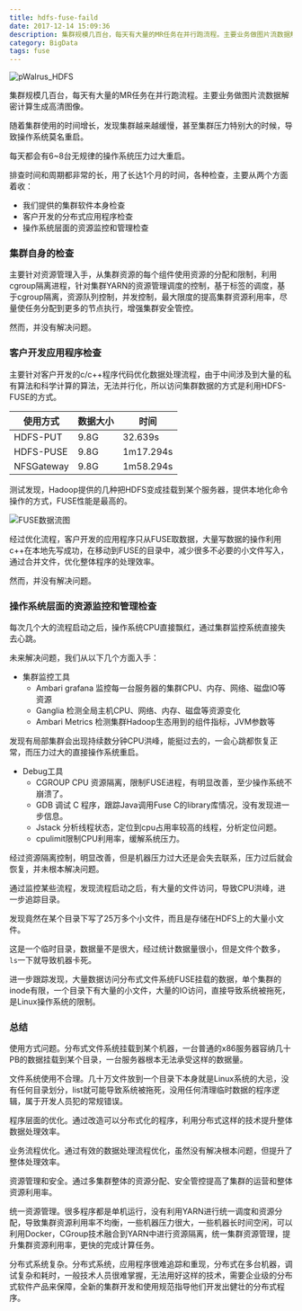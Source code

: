 ```yaml
---
title: hdfs-fuse-faild
date: 2017-12-14 15:09:36
description: 集群规模几百台，每天有大量的MR任务在并行跑流程。主要业务做图片流数据解密计算生成高清图像。
category: BigData
tags: fuse
---
```


![pWalrus_HDFS](https://github.com/itweet/labs/raw/master/BigData/img/pWalrus_HDFS.jpg)

集群规模几百台，每天有大量的MR任务在并行跑流程。主要业务做图片流数据解密计算生成高清图像。

随着集群使用的时间增长，发现集群越来越缓慢，甚至集群压力特别大的时候，导致操作系统莫名重启。

每天都会有6~8台无规律的操作系统压力过大重启。

排查时间和周期都非常的长，用了长达1个月的时间，各种检查，主要从两个方面着收：

- 我们提供的集群软件本身检查
- 客户开发的分布式应用程序检查
- 操作系统层面的资源监控和管理检查

### 集群自身的检查

主要针对资源管理入手，从集群资源的每个组件使用资源的分配和限制，利用cgroup隔离进程，针对集群YARN的资源管理调度的控制，基于标签的调度，基于cgroup隔离，资源队列控制，并发控制，最大限度的提高集群资源利用率，尽量使任务分配到更多的节点执行，增强集群安全管控。

然而，并没有解决问题。

### 客户开发应用程序检查

主要针对客户开发的c/c++程序代码优化数据处理流程，由于中间涉及到大量的私有算法和科学计算的算法，无法并行化，所以访问集群数据的方式是利用HDFS-FUSE的方式。

| 使用方式 | 数据大小 | 时间 |
| ------| ------ | ------ |
| HDFS-PUT | 9.8G  | 32.639s |
| HDFS-PUSE | 9.8G | 1m17.294s |
| NFSGateway | 9.8G | 1m58.294s |

测试发现，Hadoop提供的几种把HDFS变成挂载到某个服务器，提供本地化命令操作的方式，FUSE性能是最高的。

![FUSE数据流图](https://github.com/itweet/labs/raw/master/BigData/img/fuse-hdfs.png)

经过优化流程，客户开发的应用程序只从FUSE取数据，大量写数据的操作利用c++在本地先写成功，在移动到FUSE的目录中，减少很多不必要的小文件写入，通过合并文件，优化整体程序的处理效率。

然而，并没有解决问题。

### 操作系统层面的资源监控和管理检查

每次几个大的流程启动之后，操作系统CPU直接飘红，通过集群监控系统直接失去心跳。

未来解决问题，我们从以下几个方面入手：

- 集群监控工具
    + Ambari grafana 监控每一台服务器的集群CPU、内存、网络、磁盘IO等资源
    + Ganglia 检测全局主机CPU、网络、内存、磁盘等资源变化
    + Ambari Metrics 检测集群Hadoop生态用到的组件指标，JVM参数等

发现有局部集群会出现持续数分钟CPU洪峰，能挺过去的，一会心跳都恢复正常，而压力过大的直接操作系统重启。

- Debug工具
    + CGROUP CPU 资源隔离，限制FUSE进程，有明显改善，至少操作系统不崩溃了。
    + GDB 调试 C 程序，跟踪Java调用Fuse C的library库情况，没有发现进一步信息。
    + Jstack 分析线程状态，定位到cpu占用率较高的线程，分析定位问题。
    + cpulimit限制CPU利用率，缓解系统压力。

经过资源隔离控制，明显改善，但是机器压力过大还是会失去联系，压力过后就会恢复，并未根本解决问题。

通过监控某些流程，发现流程启动之后，有大量的文件访问，导致CPU洪峰，进一步追踪目录。

发现竟然在某个目录下写了25万多个小文件，而且是存储在HDFS上的大量小文件。

这是一个临时目录，数据量不是很大，经过统计数据量很小，但是文件个数多，`ls`一下就导致机器卡死。

进一步跟踪发现，大量数据访问分布式文件系统FUSE挂载的数据，单个集群的inode有限，一个目录下有大量的小文件，大量的IO访问，直接导致系统被拖死，是Linux操作系统的限制。

### 总结

使用方式问题。分布式文件系统挂载到某个机器，一台普通的x86服务器容纳几十PB的数据挂载到某个目录，一台服务器根本无法承受这样的数据量。

文件系统使用不合理。几十万文件放到一个目录下本身就是Linux系统的大忌，没有任何目录划分，list就可能导致系统被拖死，没用任何清理临时数据的程序逻辑，属于开发人员犯的常规错误。

程序层面的优化。通过改造可以分布式化的程序，利用分布式这样的技术提升整体数据处理效率。

业务流程优化。通过有效的数据处理流程优化，虽然没有解决根本问题，但提升了整体处理效率。

资源管理和安全。通过多集群整体的资源分配、安全管控提高了集群的运营和整体资源利用率。

统一资源管理。很多程序都是单机运行，没有利用YARN进行统一调度和资源分配，导致集群资源利用率不均衡，一些机器压力很大，一些机器长时间空闲，可以利用Docker，CGroup技术融合到YARN中进行资源隔离，统一集群资源管理，提升集群资源利用率，更快的完成计算任务。

分布式系统复杂。分布式系统，应用程序很难追踪和重现，分布式在多台机器，调试复杂和耗时，一般技术人员很难掌握，无法用好这样的技术，需要企业级的分布式软件产品来保障，全新的集群开发和使用规范指导他们开发出健壮的分布式程序。

